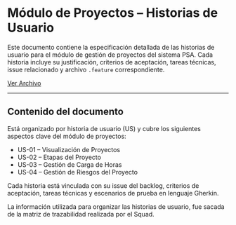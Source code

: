 # Módulo de Proyectos – Historias de Usuario

Este documento contiene la especificación detallada de las historias de usuario para el módulo de gestión de proyectos del sistema PSA. Cada historia incluye su justificación, criterios de aceptación, tareas técnicas, issue relacionado y archivo `.feature` correspondiente.

[Ver Archivo](https://docs.google.com/document/d/1e8rZx3zk2L18-iJ2G_Eec26uPBegv-y7Esl40jsXCoI/edit?usp=sharing)

---

## Contenido del documento

Está organizado por historia de usuario (US) y cubre los siguientes aspectos clave del módulo de proyectos:
- US-01 – Visualización de Proyectos
- US-02 – Etapas del Proyecto
- US-03 – Gestión de Carga de Horas
- US-04 – Gestión de Riesgos del Proyecto

Cada historia está vinculada con su issue del backlog, criterios de aceptación, tareas técnicas y escenarios de prueba en lenguaje Gherkin.

La información utilizada para organizar las historias de usuario, fue sacada de la matriz de trazabilidad realizada por el Squad.
